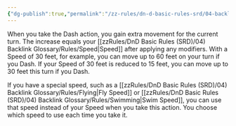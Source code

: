 ```yaml
---
{"dg-publish":true,"permalink":"/zz-rules/dn-d-basic-rules-srd/04-backlink-glossary/actions/dash/","tags":["action"]}
---
```


When you take the Dash action, you gain extra movement for the current turn. The increase equals your [[zzRules/DnD Basic Rules (SRD)/04) Backlink Glossary/Rules/Speed\|Speed]] after applying any modifiers. With a Speed of 30 feet, for example, you can move up to 60 feet on your turn if you Dash. If your Speed of 30 feet is reduced to 15 feet, you can move up to 30 feet this turn if you Dash.

If you have a special speed, such as a [[zzRules/DnD Basic Rules (SRD)/04) Backlink Glossary/Rules/Flying\|Fly Speed]] or [[zzRules/DnD Basic Rules (SRD)/04) Backlink Glossary/Rules/Swimming\|Swim Speed]], you can use that speed instead of your Speed when you take this action. You choose which speed to use each time you take it.